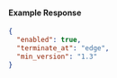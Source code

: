 <!-- Generated by nd gen api-examples. DO NOT EDIT. -->
#### Example Response
```json
{
  "enabled": true,
  "terminate_at": "edge",
  "min_version": "1.3"
}